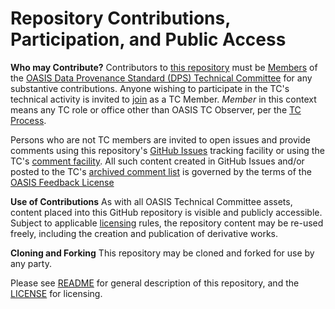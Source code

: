 # Repository Contributions, Participation, and Public Access

**Who may Contribute?** Contributors to [this repository](https://github.com/oasis-tcs/dps/) must be [Members](https://www.oasis-open.org/policies-guidelines/oasis-defined-terms-2018-05-22/#dEligiblePerson) of the  [OASIS Data Provenance Standard (DPS) Technical Committee](https://groups.oasis-open.org/communities/tc-community-home2?CommunityKey=2c60b2cf-45d3-48cd-8594-0194f182b33d) for any substantive contributions.  Anyone wishing to participate in the TC's technical activity is invited to [join](https://www.oasis-open.org/committees/join) as a TC Member.
*Member* in this context means any TC role or office other than OASIS TC Observer, per the [TC Process](https://www.oasis-open.org/policies-guidelines/tc-process#membership). 

Persons who are not TC members are invited to open issues and provide comments using this repository's [GitHub Issues](https://github.com/oasis-tcs/dps/issues/new) tracking facility or using the TC's [comment facility](https://www.oasis-open.org/committees/comments/index.php?wg_abbrev=dps).  All such content created in GitHub Issues and/or posted to the TC's [archived comment list](https://lists.oasis-open.org/archives/mqtt-comment/) is governed by the terms of the [OASIS Feedback License](https://www.oasis-open.org/policies-guidelines/ipr#appendixa)

**Use of Contributions**  As with all OASIS Technical Committee assets, content placed into this GitHub repository is visible and publicly accessible.  Subject to applicable [licensing](https://github.com/oasis-tcs/dps/blob/master/LICENSE.md) rules, the repository content may be re-used freely, including the creation and publication of derivative works.

**Cloning and Forking** This repository may be cloned and forked for use by any party. 

Please see [README](https://github.com/oasis-tcs/dps/blob/master/README.md) for general description of this repository, and the [LICENSE](https://github.com/oasis-tcs/dps/blob/master/LICENSE.md) for licensing.


